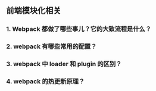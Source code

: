 ## 前端模块化相关

### 1. Webpack 都做了哪些事儿？它的大致流程是什么？

### 2. webpack 有哪些常用的配置？

### 3. webpack 中 loader 和 plugin 的区别？

### 4. webpack 的热更新原理？
